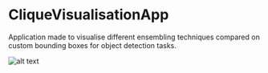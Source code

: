 # CliqueVisualisationApp

Application made to visualise different ensembling techniques compared on custom bounding boxes for object detection tasks.

![alt text](cliqueapp/img.jpg)

